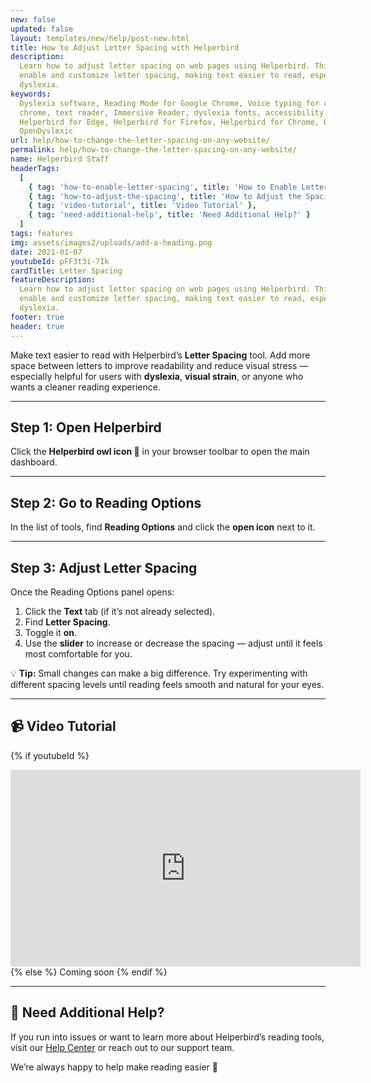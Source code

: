 ```yaml
---
new: false
updated: false
layout: templates/new/help/post-new.html
title: How to Adjust Letter Spacing with Helperbird
description:
  Learn how to adjust letter spacing on web pages using Helperbird. This guide shows you how to
  enable and customize letter spacing, making text easier to read, especially for users with
  dyslexia.
keywords:
  Dyslexia software, Reading Mode for Google Chrome, Voice typing for chrome, Text to speech for
  chrome, text reader, Immersive Reader, dyslexia fonts, accessibility software, dyslexia software,
  Helperbird for Edge, Helperbird for Firefox, Helperbird for Chrome, Opendyslexic for Chrome,
  OpenDyslexic
url: help/how-to-change-the-letter-spacing-on-any-website/
permalink: help/how-to-change-the-letter-spacing-on-any-website/
name: Helperbird Staff
headerTags:
  [
    { tag: 'how-to-enable-letter-spacing', title: 'How to Enable Letter Spacing' },
    { tag: 'how-to-adjust-the-spacing', title: 'How to Adjust the Spacing' },
    { tag: 'video-tutorial', title: 'Video Tutorial' },
    { tag: 'need-additional-help', title: 'Need Additional Help?' }
  ]
tags: features
img: assets/images2/uploads/add-a-heading.png
date: 2021-01-07
youtubeId: pFF3t3i-7Ik
cardTitle: Letter Spacing
featureDescription:
  Learn how to adjust letter spacing on web pages using Helperbird. This guide shows you how to
  enable and customize letter spacing, making text easier to read, especially for users with
  dyslexia.
footer: true
header: true
---
```


Make text easier to read with Helperbird’s **Letter Spacing** tool. Add more space between letters to improve readability and reduce visual stress — especially helpful for users with **dyslexia**, **visual strain**, or anyone who wants a cleaner reading experience.

---

## Step 1: Open Helperbird

Click the **Helperbird owl icon 🦉** in your browser toolbar to open the main dashboard.



---

## Step 2: Go to Reading Options

In the list of tools, find **Reading Options** and click the **open icon** next to it.



---

## Step 3: Adjust Letter Spacing

Once the Reading Options panel opens:

1. Click the **Text** tab (if it’s not already selected).  
2. Find **Letter Spacing**.  
3. Toggle it **on**.  
4. Use the **slider** to increase or decrease the spacing — adjust until it feels most comfortable for you.



💡 **Tip:** Small changes can make a big difference. Try experimenting with different spacing levels until reading feels smooth and natural for your eyes.

---

## 📹 Video Tutorial

{% if youtubeId %}
<iframe width="560" height="315" class="aspect-square rounded-2xl mb-8 mt-8" src="https://www.youtube-nocookie.com/embed/{{ youtubeId }}?si=6BtkhydcpJ8UFQ_l" title="YouTube video player" frameborder="0" allow="accelerometer; autoplay; clipboard-write; encrypted-media; gyroscope; picture-in-picture; web-share" allowfullscreen></iframe>
{% else %}
Coming soon
{% endif %}

---

## 🤝 Need Additional Help?

If you run into issues or want to learn more about Helperbird’s reading tools, visit our [Help Center](https://www.helperbird.com/help) or reach out to our support team.

We’re always happy to help make reading easier 💛
